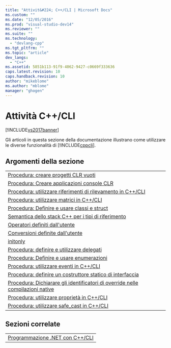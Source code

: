 ```yaml
---
title: "Attivit&#224; C++/CLI | Microsoft Docs"
ms.custom: ""
ms.date: "12/05/2016"
ms.prod: "visual-studio-dev14"
ms.reviewer: ""
ms.suite: ""
ms.technology: 
  - "devlang-cpp"
ms.tgt_pltfrm: ""
ms.topic: "article"
dev_langs: 
  - "C++"
ms.assetid: 5851b113-91f9-4062-9427-c0669f333636
caps.latest.revision: 10
caps.handback.revision: 10
author: "mikeblome"
ms.author: "mblome"
manager: "ghogen"
---
```

# Attivit&#224; C++/CLI
[!INCLUDE[vs2017banner](../assembler/inline/includes/vs2017banner.md)]

Gli articoli in questa sezione della documentazione illustrano come utilizzare le diverse funzionalità di [!INCLUDE[cppcli](../build/reference/includes/cppcli_md.md)].  
  
## Argomenti della sezione  
  
||  
|-|  
|[Procedura: creare progetti CLR vuoti](../dotnet/how-to-create-clr-empty-projects.md)|  
|[Procedura: Creare applicazioni console CLR](../dotnet/how-to-create-clr-console-applications-cpp-cli.md)|  
|[Procedura: utilizzare riferimenti di rilevamento in C\+\+\/CLI](../dotnet/how-to-use-tracking-references-in-cpp-cli.md)|  
|[Procedura: utilizzare matrici in C\+\+\/CLI](../dotnet/how-to-use-arrays-in-cpp-cli.md)|  
|[Procedura: Definire e usare classi e struct](../dotnet/how-to-define-and-consume-classes-and-structs-cpp-cli.md)|  
|[Semantica dello stack C\+\+ per i tipi di riferimento](../dotnet/cpp-stack-semantics-for-reference-types.md)|  
|[Operatori definiti dall'utente](../dotnet/user-defined-operators-cpp-cli.md)|  
|[Conversioni definite dall'utente](../dotnet/user-defined-conversions-cpp-cli.md)|  
|[initonly](../dotnet/initonly-cpp-cli.md)|  
|[Procedura: definire e utilizzare delegati](../dotnet/how-to-define-and-use-delegates-cpp-cli.md)|  
|[Procedura: Definire e usare enumerazioni](../dotnet/how-to-define-and-consume-enums-in-cpp-cli.md)|  
|[Procedura: utilizzare eventi in C\+\+\/CLI](../dotnet/how-to-use-events-in-cpp-cli.md)|  
|[Procedura: definire un costruttore statico di interfaccia](../dotnet/how-to-define-an-interface-static-constructor-cpp-cli.md)|  
|[Procedura: Dichiarare gli identificatori di override nelle compilazioni native](../dotnet/how-to-declare-override-specifiers-in-native-compilations-cpp-cli.md)|  
|[Procedura: utilizzare proprietà in C\+\+\/CLI](../dotnet/how-to-use-properties-in-cpp-cli.md)|  
|[Procedura: utilizzare safe\_cast in C\+\+\/CLI](../dotnet/how-to-use-safe-cast-in-cpp-cli.md)|  
  
## Sezioni correlate  
  
||  
|-|  
|[Programmazione .NET con C\+\+\/CLI](../dotnet/dotnet-programming-with-cpp-cli-visual-cpp.md)|